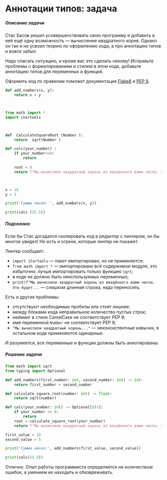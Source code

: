 # Аннотации типов: задача

##### Описание задачи
Стас Басов решил усовершенствовать свою программу и добавить в неё ещё одну возможность — вычисление квадратного корня. Однако он так и не усвоил теорию по оформлению кода, а про аннотацию типов и вовсе забыл.

Надо спасать ситуацию, и кроме вас это сделать некому! Исправьте проблемы с форматированием и стилем в этом коде, добавьте аннотацию типов для переменных и функций.

Оформить код по правилам поможет документация [Flake8](https://www.flake8rules.com/) и [PEP 8](https://peps.python.org/pep-0008/).

```python
def add_numbers(x, y):
    return x + y



from math import *
import itertools



def  CalculateSquareRoot (Number ):
    return  sqrt(Number )

def calc(your_number) :
    if your_number<=0:
        return    
     
    root = 0
    return f"Мы вычислили квадратный корень из введённого вами числа. Это будет: {CalculateSquareRoot(your_number)}"



x = 10
y = 5

print('Сумма чисел: ', add_numbers(x, y))

print(calc (25.5))
```
##### Подсказка:
Если бы Стас догадался скопировать код в редактор с линтером, он бы многое увидел! Но есть и огрехи, которые линтер не покажет.

Линтер сообщает:

- `import itertools` — пакет импортирован, но не применяется;
- `from math import *` — импортировано всё содержимое модуля, это избыточно: лучше импортировать только функцию `sqrt`;
- в коде не должно быть неиспользуемых переменных;
- `print(f"Мы вычислили квадратный корень из введённого вами числа. Это будет...` — слишком длинная строка, надо переносить.

Есть и другие проблемы:

- отсутствуют необходимые пробелы или стоят лишние;
- между блоками кода неправильное количество пустых строк;
- нейминг в стиле CamelCase не соответствует PEP 8;
- имя переменной `Number` не соответствует PEP 8;
- `"Мы вычислили квадратный корень..."` — неконсистентные кавычки, в остальном коде применяются одинарные.

И разумеется, все переменные и функции должны быть аннотированы.

##### Решение задачи
```python
from math import sqrt
from typing import Optional

def add_numbers(first_number: int, second_number: int) -> int:
    return first_number + second_number

def calculate_square_root(number: int) -> float:
    return sqrt(number)

def calc(your_number: int) -> Optional[str]:
    if your_number <= 0:
        return
    root = calculate_square_root(your_number)
    return f'Мы вычислили квадратный корень из введённого вами числа. Это будет: {root}'

first_value = 10
second_value = 5

print('Сумма чисел:', add_numbers(first_value, second_value))

print(calc(25.5))

```

Отлично. Опыт работы программиста определяется не количеством ошибок, а умением их находить и обезвреживать.

